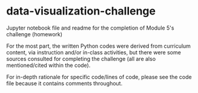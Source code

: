 # data-visualization-challenge
Jupyter notebook file and readme for the completion of Module 5's challenge (homework)

For the most part, the written Python codes were derived from curriculum content, via instruction and/or in-class activities, but there were some sources consulted for completing the challenge (all are also mentioned/cited within the code).

For in-depth rationale for specific code/lines of code, please see the code file because it contains comments throughout.
